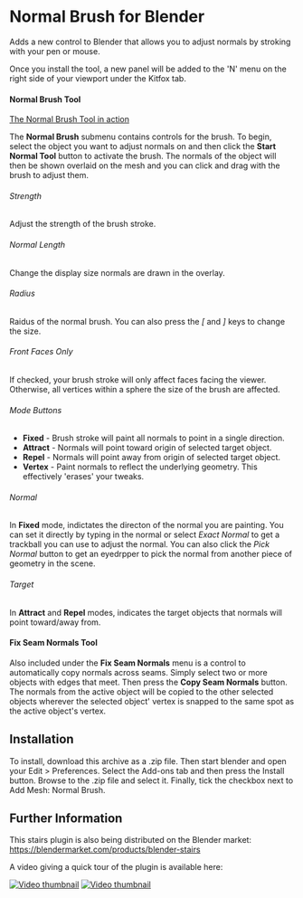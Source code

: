 # Normal Brush for Blender

Adds a new control to Blender that allows you to adjust normals by stroking with your pen or mouse.

Once you install the tool, a new panel will be added to the 'N' menu on the right side of your viewport under the Kitfox tab.  

#### Normal Brush Tool

[The Normal Brush Tool in action](doc/normalBrushInAction.png)

The **Normal Brush** submenu contains controls for the brush.  To begin, select the object you want to adjust normals on and then click the **Start Normal Tool** button to activate the brush.  The normals of the object will then be shown overlaid on the mesh and you can click and drag with the brush to adjust them.

###### Strength
Adjust the strength of the brush stroke.

###### Normal Length
Change the display size normals are drawn in the overlay.

###### Radius
Raidus of the normal brush.  You can also press the *[* and *]* keys to change the size.

###### Front Faces Only
If checked, your brush stroke will only affect faces facing the viewer.  Otherwise, all vertices within a sphere the size of the brush are affected.

###### Mode Buttons
- **Fixed** - Brush stroke will paint all normals to point in a single direction.
- **Attract** - Normals will point toward origin of selected target object.
- **Repel** - Normals will point away from origin of selected target object.
- **Vertex** - Paint normals to reflect the underlying geometry.  This effectively 'erases' your tweaks.

###### Normal
In **Fixed** mode, indictates the directon of the normal you are painting.  You can set it directly by typing in the normal or select *Exact Normal* to get a trackball you can use to adjust the normal.  You can also click the *Pick Normal* button to get an eyedrpper to pick the normal from another piece of geometry in the scene.

###### Target
In **Attract** and **Repel** modes, indicates the target objects that normals will point toward/away from.

#### Fix Seam Normals Tool

Also included under the **Fix Seam Normals** menu is a control to automatically copy normals across seams.  Simply select two or more objects with edges that meet.  Then press the **Copy Seam Normals** button.  The normals from the active object will be copied to the other selected objects wherever the selected object' vertex is snapped to the same spot as the active object's vertex.

## Installation

To install, download this archive as a .zip file.  Then start blender and open your Edit > Preferences.  Select the Add-ons tab and then press the Install button.  Browse to the .zip file and select it.  Finally, tick the checkbox next to Add Mesh: Normal Brush.

## Further Information

This stairs plugin is also being distributed on the Blender market:
https://blendermarket.com/products/blender-stairs

A video giving a quick tour of the plugin is available here:

[![Video thumbnail](https://img.youtube.com/vi/YlNnEIQWd2k/0.jpg)](https://www.youtube.com/watch?v=YlNnEIQWd2k)
[![Video thumbnail](https://img.youtube.com/vi/YbwRDwlplXo/0.jpg)](https://www.youtube.com/watch?v=YbwRDwlplXo)
